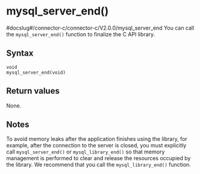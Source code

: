 mysql_server_end() 
=======================================
#docslug#/connector-c/connector-c/V2.0.0/mysql_server_end
You can call the `mysql_server_end()` function to finalize the C API library. 

Syntax 
---------------------------

```unknow
void
mysql_server_end(void)
```



Return values 
----------------------------------

None.

Notes 
--------------------------

To avoid memory leaks after the application finishes using the library, for example, after the connection to the server is closed, you must explicitly call `mysql_server_end()` or `mysql_library_end()` so that memory management is performed to clear and release the resources occupied by the library. We recommend that you call the `mysql_library_end()` function.
